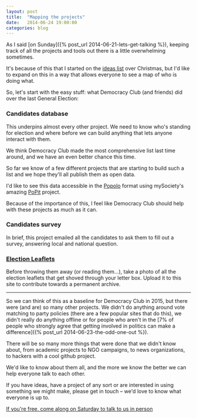 ```yaml
---
layout: post
title:  "Mapping the projects"
date:   2014-06-24 19:00:00
categories: blog
---
```


As I said [on Sunday]({% post_url 2014-06-21-lets-get-talking %}), keeping track of all the projects and tools out there is a little overwhelming sometimes.

It's because of this that I started on the [ideas list](https://github.com/symroe/Election/blob/master/IDEAS.mkd) over Christmas, but I'd like to expand on this in a way that allows everyone to see a map of who is doing what.

So, let's start with the easy stuff: what Democracy Club (and friends) did over the last General Election:

### Candidates database

This underpins almost every other project.  We need to know who's standing for election and where before we can build anything that lets anyone interact with them.

We think Democracy Club made the most comprehensive list last time around, and we have an even better chance this time.

So far we know of a few different projects that are starting to build such a list and we hope they'll all publish them as open data.

I'd like to see this data accessible in the [Popolo](http://popoloproject.com/) format using mySociety's amazing [PoPit](http://popit.poplus.org/) project.  

Because of the importance of this, I feel like Democracy Club should help with these projects as much as it can.

### Candidates survey

In brief, this project emailed all the candidates to ask them to fill out a survey, answering local and national question.

### [Election Leaflets](http://www.electionleaflets.org/)

Before throwing them away (or reading them…), take a photo of all the election leaflets that get shoved through your letter box.  Upload it to this site to contribute towards a permanent archive.

----


So we can think of this as a baseline for Democracy Club in 2015, but there were (and are) so many other projects.  We didn't do anything around vote matching to party policies (there are a few popular sites that do this), we didn't really do anything offline or for people who aren't in the [7% of people who strongly agree that getting involved in politics can make a difference]({% post_url 2014-06-23-the-odd-one-out %}).

There will be so many more things that were done that we didn't know about, from academic projects to NGO campaigns, to news organizations, to hackers with a cool github project.

We'd like to know about them all, and the more we know the better we can help everyone talk to each other.

If you have ideas, have a project of any sort or are interested in using something we might make, please get in touch – we'd love to know what everyone is up to.

[If you're free, come along on Saturday to talk to us in person](http://www.eventbrite.co.uk/e/democracy-club-unconference-tickets-11441621197?aff=eac2)
